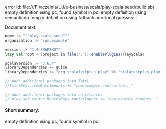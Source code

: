 error id: 
file:///F:/uczelnia/UJ/e-business/scala/play-scala-seed/build.sbt
empty definition using pc, found symbol in pc: 
empty definition using semanticdb
|empty definition using fallback
non-local guesses:
	 -

Document text:

```scala
name := """play-scala-seed"""
organization := "com.example"

version := "1.0-SNAPSHOT"
lazy val root = (project in file(".")).enablePlugins(PlayScala)

scalaVersion := "3.6.4"
libraryDependencies += guice
libraryDependencies += "org.scalatestplus.play" %% "scalatestplus-play" % "7.0.1" % Test

// Adds additional packages into Twirl
//TwirlKeys.templateImports += "com.example.controllers._"

// Adds additional packages into conf/routes
// play.sbt.routes.RoutesKeys.routesImport += "com.example.binders._"

```

#### Short summary: 

empty definition using pc, found symbol in pc: 